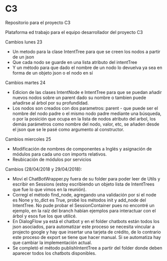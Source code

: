 # C3
Repositorio para el proyecto C3

Plataforma ed trabajo para el equipo desarrollador del proyecto C3

Cambios lunes 23
- Un metodo para la clase IntentTree para que se creen los nodos a partir de un json
- Que cada nodo se guarde en una lista atributo del intentTree
- Y un método para que dado el nombre de un nodo lo devuelva ya sea en forma de un objeto json o el nodo en sí

Cambios martes 24
- Edicion de las clases IntentNode e IntentTree para que se puedan añadir nuevos nodos sobre un parent dado su nombre o tambien puede añadirse al árbol por su profundidad.
- Los nodos son creados con dos parametros: parent - que puede ser el nombre del nodo padre o el mismo nodo padre mediante una búsqueda, o por la posición que ocupa en la lista de nodos atributo del arbol, los demás parámetros como nombre del nodo, valor, etc, se añaden desde el json que se le pasé como argumento al constructor.

Cambios miercoles 25
- Modificación de nombres de componentes a Inglés y asignación de módulos para cada uno con imports relativos.
- Reubicación de módulos por servicios

Cambios (28/04/2018 y 29/04/2018):
- Moví el ChatBotWrapper.py fuera de su folder para poder leer de Utils y escribir en Sessions (estoy escribiendo un objeto lista de IntentTrees que fue lo que vimos en la reunión).
- Corregí el método find_node, agregando una validación por si el node es None y to_dict es True, probé los métodos init y add_node del IntentTree. No pude probar el SessionContainer pues no encontré un ejemplo, en la raíz del branch habían ejemplos para interactuar con el árbol y esos fue los que utilicé.
- En DialogFlow ya está el chatbot y en el folder chatbots están todos los json asociados, para automatizar este proceso se necesita vincular a projecto google y hay que insertar una tarjeta de crédito, de lo contrario este proceso de export se tiene que hacer manual. Si se automatiza hay que cambiar la implementación actual.
- Se completó el método publishIntentTree a partir del folder donde deben aparecer todos los chatbots disponibles.